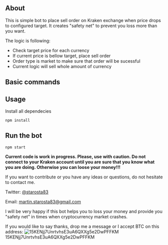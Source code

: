 
## About

This is simple bot to place sell order on Kraken exchange when price drops to configured target.
It creates "safety net" to prevent you loss more than you want.

The logic is following:
* Check target price for each currency
* If current price is bellow target, place sell order
* Order type is market to make sure that order will be sucessful
* Current logic will sell whole amount of currency

## Basic commands

Usage
---
 
Install all dependecies
 
```
npm install
```
 
Run the bot
---
 
```
npm start
```

**Current code is work in progress. Please, use with caution. Do not connect to
your Kraken account until you are sure that you know what you are doing. Otherwise you can loose your money!!!**

If you want to contribute or you have any ideas or questions, do not hesitate to contact me.

Twitter: [@starosta83](https://twitter.com/starosta83)

Email: martin.starosta83@gmail.com

I will be very happy if this bot helps you to loss your money and provide you "safety net" in times when cryptocurrency
market crashes.

If you would like to say thanks, drop me a message or I accept BTC on this address:
![15KENjj7UnrtvhsE3uA6QXXg5e2DwPFFKM](https://chart.googleapis.com/chart?cht=qr&chl=bitcoin%3A15KENjj7UnrtvhsE3uA6QXXg5e2DwPFFKM&choe=UTF-8&chs=300x300)
15KENjj7UnrtvhsE3uA6QXXg5e2DwPFFKM
